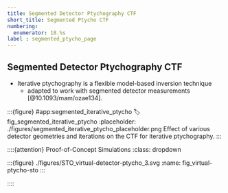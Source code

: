 ```yaml
---
title: Segmented Detector Ptychography CTF
short_title: Segmented Ptycho CTF
numbering:
  enumerator: 18.%s
label : segmented_ptycho_page
---
```


## Segmented Detector Ptychography CTF

- Iterative ptychography is a flexible model-based inversion technique
  - adapted to work with segmented detector measurements [@10.1093/mam/ozae134].

:::{figure} #app:segmented_iterative_ptycho
:label: fig_segmented_iterative_ptycho
:placeholder: ./figures/segmented_iterative_ptycho_placeholder.png
Effect of various detector geometries and iterations on the CTF for iterative ptychography.
:::

::::{attention} Proof-of-Concept Simulations
:class: dropdown

:::{figure} ./figures/STO_virtual-detector-ptycho_3.svg
:name: fig_virtual-ptycho-sto
:::

::::
